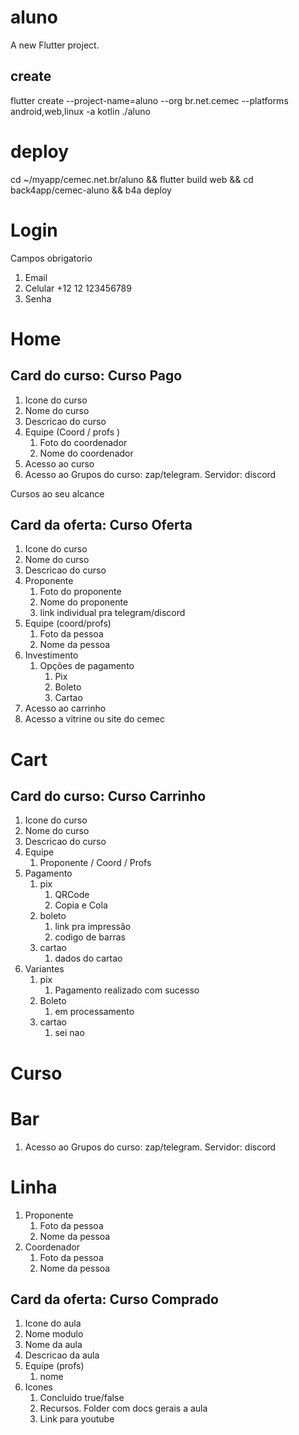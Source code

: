 # aluno

A new Flutter project.

## create

 flutter create --project-name=aluno --org br.net.cemec --platforms android,web,linux -a kotlin ./aluno

# deploy

cd ~/myapp/cemec.net.br/aluno && flutter build web && cd back4app/cemec-aluno && b4a deploy

# Login
Campos obrigatorio
1. Email
2. Celular +12 12 123456789
3. Senha


# Home

## Card do curso: Curso Pago
1. Icone do curso
2. Nome do curso
3. Descricao do curso
4. Equipe (Coord / profs )
   1. Foto do coordenador
   2. Nome do coordenador
5. Acesso ao curso
6. Acesso ao Grupos do curso: zap/telegram. Servidor: discord

Cursos ao seu alcance

## Card da oferta: Curso Oferta
1. Icone do curso
2. Nome do curso
3. Descricao do curso
4. Proponente
   1. Foto do proponente
   2. Nome do proponente
   2. link individual pra telegram/discord
4. Equipe (coord/profs)
   1. Foto da pessoa
   2. Nome da pessoa
5. Investimento
   1. Opções de pagamento
      1. Pix
      2. Boleto
      3. Cartao
6. Acesso ao carrinho
7. Acesso a vitrine ou site do cemec

# Cart
## Card do curso: Curso Carrinho
1. Icone do curso
2. Nome do curso
3. Descricao do curso
5. Equipe
   1. Proponente / Coord / Profs
6. Pagamento
   1. pix
      1. QRCode
      2. Copia e Cola
   2. boleto
      1. link pra impressão
      2. codigo de barras
   3. cartao
      1. dados do cartao
7. Variantes
   1. pix
      1. Pagamento realizado com sucesso
   2. Boleto
      1. em processamento
   3. cartao
      1. sei nao

# Curso
# Bar
1. Acesso ao Grupos do curso: zap/telegram. Servidor: discord
# Linha
1. Proponente
   1. Foto da pessoa
   2. Nome da pessoa
2. Coordenador
   1. Foto da pessoa
   2. Nome da pessoa

## Card da oferta: Curso Comprado
1. Icone do aula
2. Nome modulo
3. Nome da aula
4. Descricao da aula
5. Equipe (profs)
   1. nome
6. Icones
   1. Concluido true/false
   2. Recursos. Folder com docs gerais a aula
   3. Link para youtube